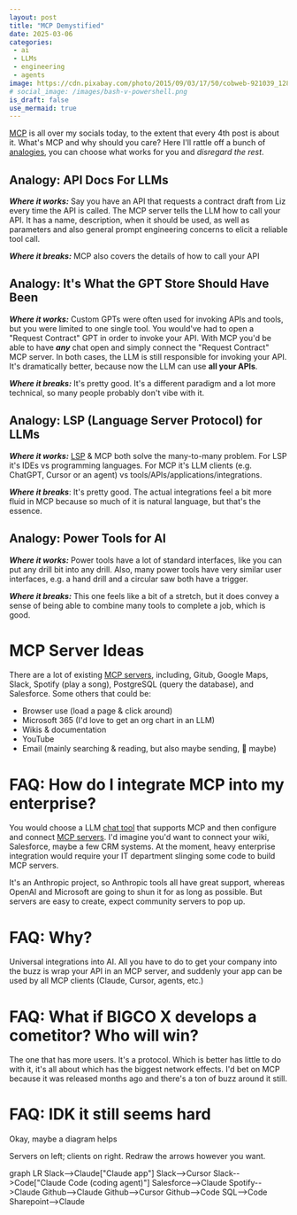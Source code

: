 ```yaml
---
layout: post
title: "MCP Demystified"
date: 2025-03-06
categories:
 - ai
 - LLMs
 - engineering
 - agents
image: https://cdn.pixabay.com/photo/2015/09/03/17/50/cobweb-921039_1280.jpg
# social_image: /images/bash-v-powershell.png
is_draft: false
use_mermaid: true
---
```


[MCP][mcp] is all over my socials today, to the extent that every 4th post is about it. What's MCP and why
should you care? Here I'll rattle off a bunch of [analogies][anal], you can choose what works for 
you and _disregard the rest_.

## Analogy: API Docs For LLMs
_**Where it works:**_ Say you have an API that requests a contract draft from Liz every time the API 
is called. The MCP server tells the LLM how to call your API. It has a name, description, when it should
be used, as well as parameters and also general prompt engineering concerns to elicit a reliable tool call.

_**Where it breaks:**_ MCP also covers the details of how to call your API


## Analogy: It's What the GPT Store Should Have Been
_**Where it works:**_ Custom GPTs were often used for invoking APIs and tools, but you were limited to one
single tool. You would've had to open a "Request Contract" GPT in order to invoke your API. With MCP you'd be
able to have _**any**_ chat open and simply connect the "Request Contract" MCP server. In both cases, the LLM
is still responsible for invoking your API. It's dramatically better, because now the LLM can use 
**all your APIs**.

_**Where it breaks:**_ It's pretty good. It's a different paradigm and a lot more technical,
so many people probably don't vibe with it.

## Analogy: LSP (Language Server Protocol) for LLMs
_**Where it works:**_ [LSP][lsp] & MCP both solve the many-to-many problem. For LSP it's IDEs vs programming
languages. For MCP it's LLM clients (e.g. ChatGPT, Cursor or an agent) vs tools/APIs/applications/integrations.

_**Where it breaks**_: It's pretty good. The actual integrations feel a bit more fluid in MCP because so
much of it is natural language, but that's the essence.


## Analogy: Power Tools for AI
_**Where it works:**_ Power tools have a lot of standard interfaces, like you can put any drill bit into
any drill. Also, many power tools have very similar user interfaces, e.g. a hand drill and a circular saw
both have a trigger.

_**Where it breaks:**_ This one feels like a bit of a stretch, but it does convey a sense of being able to
combine many tools to complete a job, which is good.


# MCP Server Ideas
There are a lot of existing [MCP servers][servers], including, Gitub, Google Maps, Slack, Spotify (play a song),
PostgreSQL (query the database), and Salesforce. Some others that could be:

* Browser use (load a page & click around)
* Microsoft 365 (I'd love to get an org chart in an LLM)
* Wikis & documentation
* YouTube 
* Email (mainly searching & reading, but also maybe sending, 🤔 maybe)


# FAQ: How do I integrate MCP into my enterprise?
You would choose a LLM [chat tool][chat] that supports MCP and then configure and connect [MCP servers][servers].
I'd imagine you'd want to connect your wiki, Salesforce, maybe a few CRM systems. At the moment, heavy enterprise
integration would require your IT department slinging some code to build MCP servers.

It's an Anthropic project, so Anthropic tools all have great support, whereas OpenAI and Microsoft are going to
shun it for as long as possible. But servers are easy to create, expect community servers to pop up.


# FAQ: Why?
Universal integrations into AI. All you have to do to get your company into the buzz is wrap your API in
an MCP server, and suddenly your app can be used by all MCP clients (Claude, Cursor, agents, etc.)


# FAQ: What if BIGCO X develops a cometitor? Who will win?
The one that has more users. It's a protocol. Which is better has little to do with it, it's all about which
has the biggest network effects. I'd bet on MCP because it was released months ago and there's a ton of
buzz around it still.

# FAQ: IDK it still seems hard
Okay, maybe a diagram helps

Servers on left; clients on right. Redraw the arrows however you want.

<div class="mermaid">
graph LR
Slack-->Claude["Claude app"]
Slack-->Cursor
Slack-->Code["Claude Code (coding agent)"]
Salesforce-->Claude
Spotify-->Claude
Github-->Claude
Github-->Cursor
Github-->Code
SQL-->Code
Sharepoint-->Claude
</div>



 [anal]: https://bsky.app/profile/timkellogg.me/post/3ljklqlwilk2q
 [mcp]: https://modelcontextprotocol.io/introduction
 [lsp]: https://langserver.org/
 [servers]: https://github.com/modelcontextprotocol/servers
 [chat]: https://github.com/daodao97/chatmcp
